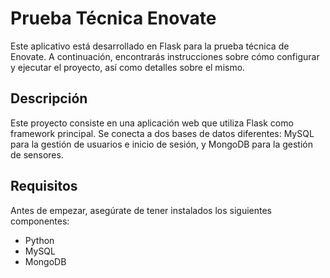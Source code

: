 # Prueba Técnica Enovate

Este aplicativo está desarrollado en Flask para la prueba técnica de Enovate. A continuación, encontrarás instrucciones sobre cómo configurar y ejecutar el proyecto, así como detalles sobre el mismo.

## Descripción

Este proyecto consiste en una aplicación web que utiliza Flask como framework principal. Se conecta a dos bases de datos diferentes: MySQL para la gestión de usuarios e inicio de sesión, y MongoDB para la gestión de sensores.

## Requisitos

Antes de empezar, asegúrate de tener instalados los siguientes componentes:

- Python 
- MySQL
- MongoDB
